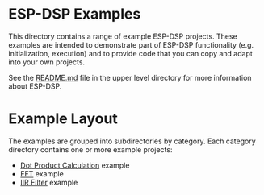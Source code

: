 # ESP-DSP Examples

This directory contains a range of example ESP-DSP projects. 
These examples are intended to demonstrate part of ESP-DSP functionality (e.g. initialization, execution) and to provide code that you can copy and adapt into your own projects.

See the [README.md](../README.md) file in the upper level directory for more information about ESP-DSP.

# Example Layout

The examples are grouped into subdirectories by category. Each category directory contains one or more example projects:

* [Dot Product Calculation](./dotprod/README.md) example
* [FFT](./fft/README.md) example
* [IIR Filter](./iir/README.md) example